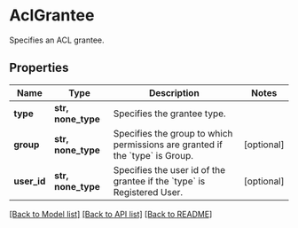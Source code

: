 # AclGrantee

Specifies an ACL grantee.

## Properties
Name | Type | Description | Notes
------------ | ------------- | ------------- | -------------
**type** | **str, none_type** | Specifies the grantee type. | 
**group** | **str, none_type** | Specifies the group to which permissions are granted if the &#x60;type&#x60; is Group. | [optional] 
**user_id** | **str, none_type** | Specifies the user id of the grantee if the &#x60;type&#x60; is Registered User. | [optional] 

[[Back to Model list]](../README.md#documentation-for-models) [[Back to API list]](../README.md#documentation-for-api-endpoints) [[Back to README]](../README.md)


